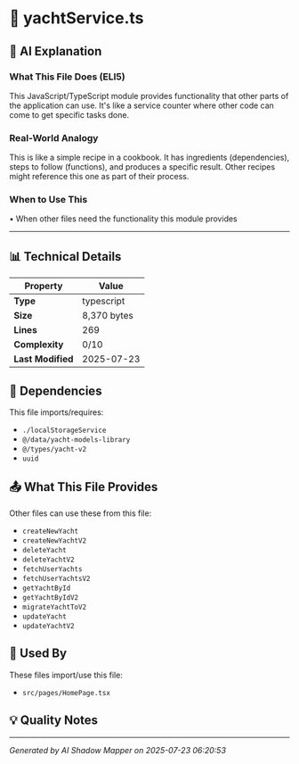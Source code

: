# 📄 yachtService.ts

## 🤖 AI Explanation

### What This File Does (ELI5)
This JavaScript/TypeScript module provides functionality that other parts of the application can use. It's like a service counter where other code can come to get specific tasks done.

### Real-World Analogy
This is like a simple recipe in a cookbook. It has ingredients (dependencies), steps to follow (functions), and produces a specific result. Other recipes might reference this one as part of their process.

### When to Use This
• When other files need the functionality this module provides

---

## 📊 Technical Details

| Property | Value |
|----------|-------|
| **Type** | typescript |
| **Size** | 8,370 bytes |
| **Lines** | 269 |
| **Complexity** | 0/10 |
| **Last Modified** | 2025-07-23 |

## 🔗 Dependencies

This file imports/requires:

- `./localStorageService`
- `@/data/yacht-models-library`
- `@/types/yacht-v2`
- `uuid`

## 📤 What This File Provides

Other files can use these from this file:

- `createNewYacht`
- `createNewYachtV2`
- `deleteYacht`
- `deleteYachtV2`
- `fetchUserYachts`
- `fetchUserYachtsV2`
- `getYachtById`
- `getYachtByIdV2`
- `migrateYachtToV2`
- `updateYacht`
- `updateYachtV2`

## 🔄 Used By

These files import/use this file:

- `src/pages/HomePage.tsx`

## 💡 Quality Notes


---
*Generated by AI Shadow Mapper on 2025-07-23 06:20:53*